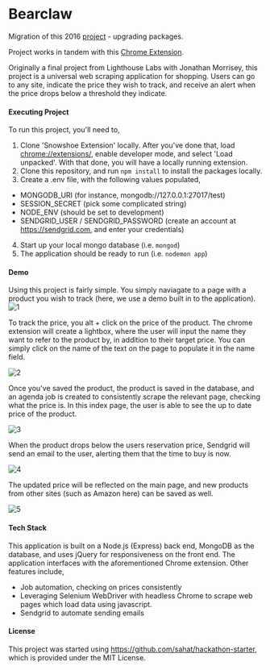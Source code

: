 Bearclaw
========

Migration of this 2016 <a href="https://github.com/grantbradshaw/snowshoe_site">project</a> - upgrading packages.

Project works in tandem with this <a href="https://github.com/grantbradshaw/snowshoe_extension">Chrome Extension</a>.

Originally a final project from Lighthouse Labs with Jonathan Morrisey, this project is a universal web scraping application for shopping. Users can go to any site, indicate the price they wish to track, and receive an alert when the price drops below a threshold they indicate.

#### Executing Project
To run this project, you'll need to,
1) Clone 'Snowshoe Extension' locally. After you've done that, load <a href="chrome://extensions/">chrome://extensions/</a>, enable developer mode, and select 'Load unpacked'.
With that done, you will have a locally running extension.
2) Clone this repository, and run `npm install` to install the packages locally.
3) Create a .env file, with the following values populated,
 - MONGODB_URI (for instance, mongodb://127.0.0.1:27017/test)
 - SESSION_SECRET (pick some complicated string)
 - NODE_ENV (should be set to development)
 - SENDGRID_USER / SENDGRID_PASSWORD (create an account at <a href="https://sendgrid.com">https://sendgrid.com</a>, and enter your credentials)
4) Start up your local mongo database (i.e. `mongod`)
5) The application should be ready to run (i.e. `nodemon app`)


#### Demo
Using this project is fairly simple. You simply naviagate to a page with a product you wish to track (here, we use a demo built in to the application).
![1](https://www.dropbox.com/s/njlojcr8fxtxkdz/Screenshot%202018-09-26%2016.23.48.png?raw=1)

To track the price, you alt + click on the price of the product. The chrome extension will create a lightbox, where the user will input the name they want to refer to the product by,
in addition to their target price. You can simply click on the name of the text on the page to populate it in the name field.

![2](https://www.dropbox.com/s/kw0cc1efrv31iip/Screenshot%202018-09-26%2016.25.52.png?raw=1)

Once you've saved the product, the product is saved in the database, and an agenda job is created to consistently scrape the relevant page, checking what the price is. In this index
page, the user is able to see the up to date price of the product.

![3](https://www.dropbox.com/s/2nlpelw3rca6ik5/Screenshot%202018-09-26%2016.26.55.png?raw=1)

When the product drops below the users reservation price, Sendgrid will send an email to the user, alerting them that the time to buy is now.

![4](https://www.dropbox.com/s/kh6aez5bawseuwx/Screenshot%202018-09-26%2016.31.04.png?raw=1)

The updated price will be reflected on the main page, and new products from other sites (such as Amazon here) can be saved as well.

![5](https://www.dropbox.com/s/jyuoxxhjotu7wps/Screenshot%202018-09-26%2016.32.25.png?raw=1)

#### Tech Stack
This application is built on a Node.js (Express) back end, MongoDB as the database, and uses jQuery for responsiveness on the front end. The application interfaces with the aforementioned Chrome extension. Other features include,
- Job automation, checking on prices consistently
- Leveraging Selenium WebDriver with headless Chrome to scrape web pages which load data using javascript.
- Sendgrid to automate sending emails


#### License
This project was started using https://github.com/sahat/hackathon-starter, which is provided under the MIT License.
